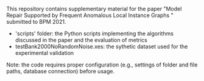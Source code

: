 This repository contains supplementary material for the paper "Model Repair Supported by Frequent Anomalous Local Instance Graphs
" submitted to BPM 2021.

* 'scripts' folder: the Python scripts implementing the algorithms discussed in the paper and the evaluation of metrics
* testBank2000NoRandomNoise.xes: the sythetic dataset used for the experimental validation

Note: the code requires proper configuration (e.g., settings of folder and file paths, database connection) before usage.

